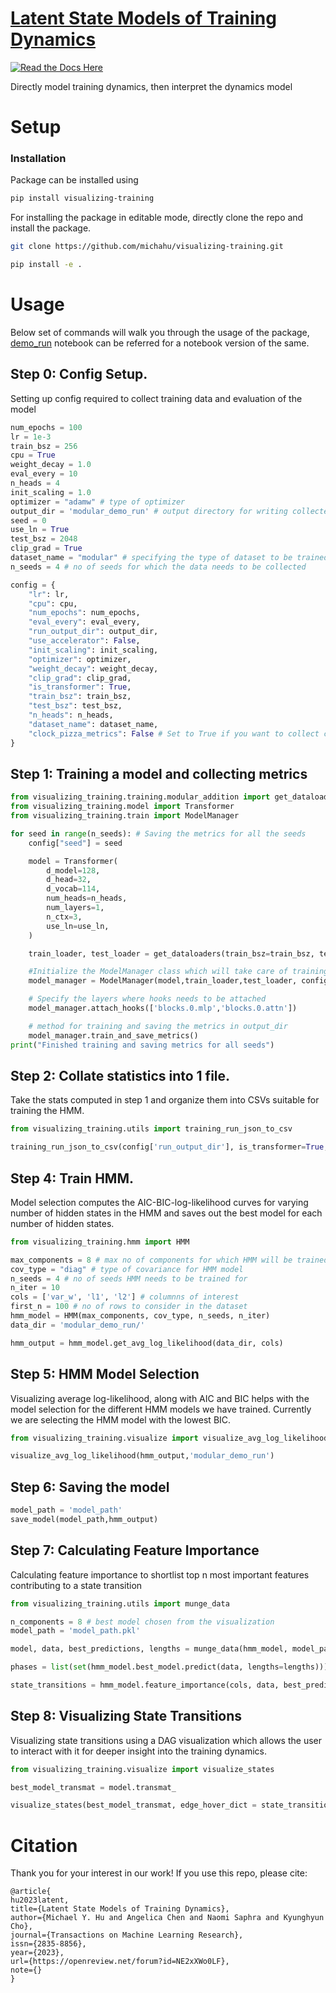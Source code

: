 # [Latent State Models of Training Dynamics](https://arxiv.org/abs/2308.09543)

[![Read the Docs
Here](https://img.shields.io/badge/-Read%20the%20Docs%20Here-blue?style=for-the-badge&logo=Read-the-Docs&logoColor=white&link=https://shreyansjainn.github.io/visualizing-training/)](https://shreyansjainn.github.io/visualizing-training/)

Directly model training dynamics, then interpret the dynamics model

# Setup

### Installation

Package can be installed using

```bash
pip install visualizing-training
```

For installing the package in editable mode, directly clone the repo and install the package.

```bash
git clone https://github.com/michahu/visualizing-training.git

pip install -e .
```

# Usage

Below set of commands will walk you through the usage of the package, [demo_run](https://github.com/michahu/visualizing-training/blob/main/demo_run.ipynb) notebook can be referred for a notebook version of the same.

## Step 0: Config Setup.

Setting up config required to collect training data and evaluation of the model

```python
num_epochs = 100
lr = 1e-3
train_bsz = 256
cpu = True
weight_decay = 1.0
eval_every = 10
n_heads = 4
init_scaling = 1.0
optimizer = "adamw" # type of optimizer
output_dir = 'modular_demo_run' # output directory for writing collected metrics
seed = 0
use_ln = True
test_bsz = 2048
clip_grad = True
dataset_name = "modular" # specifying the type of dataset to be trained on
n_seeds = 4 # no of seeds for which the data needs to be collected

config = {
    "lr": lr,
    "cpu": cpu,
    "num_epochs": num_epochs,
    "eval_every": eval_every,
    "run_output_dir": output_dir,
    "use_accelerator": False,
    "init_scaling": init_scaling,
    "optimizer": optimizer,
    "weight_decay": weight_decay,
    "clip_grad": clip_grad,
    "is_transformer": True,
    "train_bsz": train_bsz,
    "test_bsz": test_bsz,
    "n_heads": n_heads,
    "dataset_name": dataset_name,
    "clock_pizza_metrics": False # Set to True if you want to collect clock_pizza metrics - gradient symmetricity and distance irrelevance
}
```

## Step 1: Training a model and collecting metrics

```python
from visualizing_training.training.modular_addition import get_dataloaders
from visualizing_training.model import Transformer
from visualizing_training.train import ModelManager

for seed in range(n_seeds): # Saving the metrics for all the seeds
    config["seed"] = seed

    model = Transformer(
        d_model=128,
        d_head=32,
        d_vocab=114,
        num_heads=n_heads,
        num_layers=1,
        n_ctx=3,
        use_ln=use_ln,
    )

    train_loader, test_loader = get_dataloaders(train_bsz=train_bsz, test_bsz=test_bsz)

    #Initialize the ModelManager class which will take care of training and collecting the metrics
    model_manager = ModelManager(model,train_loader,test_loader, config)

    # Specify the layers where hooks needs to be attached
    model_manager.attach_hooks(['blocks.0.mlp','blocks.0.attn'])

    # method for training and saving the metrics in output_dir
    model_manager.train_and_save_metrics()
print("Finished training and saving metrics for all seeds")
```

## Step 2: Collate statistics into 1 file.

Take the stats computed in step 1 and organize them into CSVs suitable for training the HMM.

```python
from visualizing_training.utils import training_run_json_to_csv

training_run_json_to_csv(config['run_output_dir'], is_transformer=True, has_loss=False, lr=lr, optimizer=config['optimizer'], init_scaling=config['init_scaling'], input_dir=config['run_output_dir'], n_seeds=n_seeds, clock_pizza_metrics=config['clock_pizza_metrics'])
```

## Step 4: Train HMM.

Model selection computes the AIC-BIC-log-likelihood curves for varying number of hidden states in the HMM and saves out the best model for each number of hidden states.

```python
from visualizing_training.hmm import HMM

max_components = 8 # max no of components for which HMM will be trained
cov_type = "diag" # type of covariance for HMM model
n_seeds = 4 # no of seeds HMM needs to be trained for
n_iter = 10
cols = ['var_w', 'l1', 'l2'] # columnns of interest
first_n = 100 # no of rows to consider in the dataset
hmm_model = HMM(max_components, cov_type, n_seeds, n_iter)
data_dir = 'modular_demo_run/'

hmm_output = hmm_model.get_avg_log_likelihood(data_dir, cols)
```

## Step 5: HMM Model Selection

Visualizing average log-likelihood, along with AIC and BIC helps with the model selection for the different HMM models we have trained. Currently we are selecting the HMM model with the lowest BIC.

```python
from visualizing_training.visualize import visualize_avg_log_likelihood,

visualize_avg_log_likelihood(hmm_output,'modular_demo_run')
```

## Step 6: Saving the model

```python
model_path = 'model_path'
save_model(model_path,hmm_output)
```

## Step 7: Calculating Feature Importance

Calculating feature importance to shortlist top n most important features contributing to a state transition

```python
from visualizing_training.utils import munge_data

n_components = 8 # best model chosen from the visualization
model_path = 'model_path.pkl'

model, data, best_predictions, lengths = munge_data(hmm_model, model_path, data_dir, cols, n_components)

phases = list(set(hmm_model.best_model.predict(data, lengths=lengths)))

state_transitions = hmm_model.feature_importance(cols, data, best_predictions,phases,lengths) # dictionary storing state transitions
```

## Step 8: Visualizing State Transitions

Visualizing state transitions using a DAG visualization which allows the user to interact with it for deeper insight into the training dynamics.

```python
from visualizing_training.visualize import visualize_states

best_model_transmat = model.transmat_

visualize_states(best_model_transmat, edge_hover_dict = state_transitions)
```

# Citation

Thank you for your interest in our work! If you use this repo, please cite:

```
@article{
hu2023latent,
title={Latent State Models of Training Dynamics},
author={Michael Y. Hu and Angelica Chen and Naomi Saphra and Kyunghyun Cho},
journal={Transactions on Machine Learning Research},
issn={2835-8856},
year={2023},
url={https://openreview.net/forum?id=NE2xXWo0LF},
note={}
}
```
